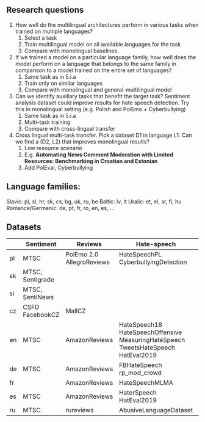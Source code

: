 ## Research questions
   1. How well do the multilingual architectures perform in various tasks 
   when trained on multiple languages?
      1. Select a task
      2. Train multilingual model on all available languages for the task
      3. Compare with monolingual baselines.
   2. If we trained a model on a particular language family,
   how well does the model perform on a language that belongs
   to the same family in comparison to a model trained on the
   entire set of languages?
      1. Same task as in 5.i.a
      2. Train only on similar languages
      3. Compare with monolingual and general-multilingual model
   3. Can we identify auxiliary tasks that benefit the target task? Sentiment analysis dataset
   could improve results for hate speech detection.
   Try this in monolingual setting (e.g. Polish and PolEmo + Cyberbullying)
      1. Same task as in 5.i.a
      2. Multi-task training
      3. Compare with cross-lingual transfer
   4. Cross lingual multi-task transfer. Pick a dataset D1 in language L1.
   Can we find a (D2, L2) that improves monolingual results?
      1. Low resource scenario
      2. E.g. **Automating News Comment Moderation with Limited Resources: Benchmarking in Croatian and Estonian**
      3. Add PolEval, Cyberbullying

## Language families:
Slavic: pl, sl, hr, sk, cs, bg, uk, ru, be
Baltic: lv, lt
Uralic: et, el, sr, fi, hu
Romance/Germanic: de, pt, fr, ro, en, es, ...

## Datasets
|     | Sentiment            | Reviews                         | Hate-speech                                                                                            | Emotions                 | NLI    |
|-----|----------------------|---------------------------------|--------------------------------------------------------------------------------------------------------|--------------------------|--------|
| pl  | MTSC                 | PolEmo 2.0  <br> AllegroReviews | HateSpeechPL <br> CyberbullyingDetection                                                               |                          | CDSC-E |
| sk  | MTSC, Sentigrade     |                                 |                                                                                                        |                          |        |
| si  | MTSC, SentiNews      |                                 |                                                                                                        |                          |        |
| cz  | CSFD <br> FacebookCZ | MallCZ                          |                                                                                                        |                          |        |
| en  | MTSC                 | AmazonReviews                   | HateSpeech18 <br> HateSpeechOffensive <br> MeasuringHateSpeech <br> TweetsHateSpeech  <br> HatEval2019 |  SemEval <br> GoEmotions |        |
| de  | MTSC                 | AmazonReviews                   | FBHateSpeech <br> rp_mod_crowd                                                                         |                          | XNLI   |
| fr  |                      | AmazonReviews                   | HateSpeechMLMA                                                                                         |                          | XNLI   |
| es  | MTSC                 | AmazonReviews                   | HaterSpeech <br> HatEval2019                                                                           | SemEval                  | XNLI   |
| ru  | MTSC                 | rureviews                       | AbusiveLanguageDataset                                                                           | cedr                 | XNLI   |
